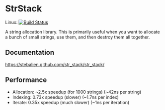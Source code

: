 StrStack
========

Linux: [![Build Status](https://travis-ci.org/Stebalien/str_stack.svg?branch=master)](https://travis-ci.org/Stebalien/str_stack)

A string allocation library. This is primarily useful when you want to allocate
a bunch of small strings, use them, and then destroy them all together.

Documentation
-------------

https://stebalien.github.com/str_stack/str_stack/

Performance
-----------

* Allocation: ~2.5x speedup (for 1000 strings) (~42ns per string)
* Indexing: 0.73x speedup (slower) (~1.7ns per index)
* Iterate: 0.35x speedup (much slower) (~1ns per iteration)
